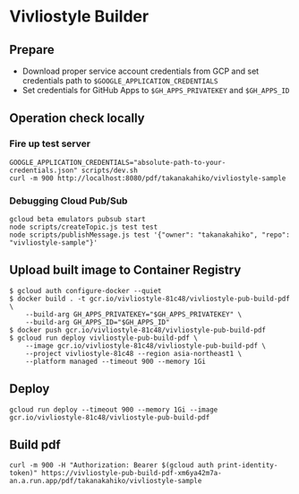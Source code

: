 # Vivliostyle Builder

## Prepare

- Download proper service account credentials from GCP and set credentials path to `$GOOGLE_APPLICATION_CREDENTIALS`
- Set credentials for GitHub Apps to `$GH_APPS_PRIVATEKEY` and `$GH_APPS_ID`

## Operation check locally

### Fire up test server

```shell
GOOGLE_APPLICATION_CREDENTIALS="absolute-path-to-your-credentials.json" scripts/dev.sh
curl -m 900 http://localhost:8080/pdf/takanakahiko/vivliostyle-sample
```

### Debugging Cloud Pub/Sub

```shell
gcloud beta emulators pubsub start
node scripts/createTopic.js test test
node scripts/publishMessage.js test '{"owner": "takanakahiko", "repo": "vivliostyle-sample"}'
```

## Upload built image to Container Registry

```shell
$ gcloud auth configure-docker --quiet
$ docker build . -t gcr.io/vivliostyle-81c48/vivliostyle-pub-build-pdf \
    --build-arg GH_APPS_PRIVATEKEY="$GH_APPS_PRIVATEKEY" \
    --build-arg GH_APPS_ID="$GH_APPS_ID"
$ docker push gcr.io/vivliostyle-81c48/vivliostyle-pub-build-pdf
$ gcloud run deploy vivliostyle-pub-build-pdf \
    --image gcr.io/vivliostyle-81c48/vivliostyle-pub-build-pdf \
    --project vivliostyle-81c48 --region asia-northeast1 \
    --platform managed --timeout 900 --memory 1Gi
```

## Deploy

```shell
gcloud run deploy --timeout 900 --memory 1Gi --image gcr.io/vivliostyle-81c48/vivliostyle-pub-build-pdf
```

## Build pdf

```shell
curl -m 900 -H "Authorization: Bearer $(gcloud auth print-identity-token)" https://vivliostyle-pub-build-pdf-xm6ya42m7a-an.a.run.app/pdf/takanakahiko/vivliostyle-sample
```

